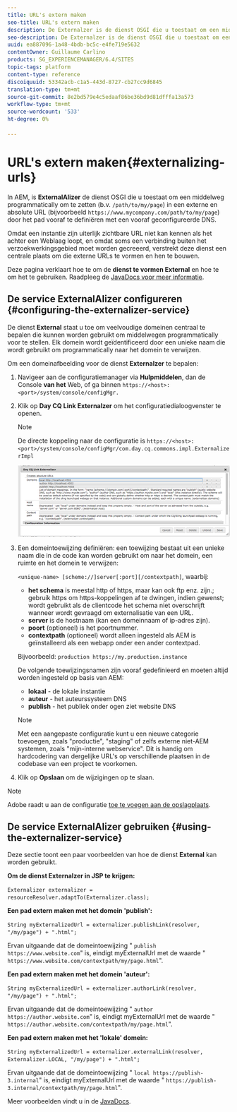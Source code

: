 ```yaml
---
title: URL's extern maken
seo-title: URL's extern maken
description: De Externalzer is de dienst OSGI die u toestaat om een middelweg in een externe en absolute URL programmatically om te zetten
seo-description: De Externalzer is de dienst OSGI die u toestaat om een middelweg in een externe en absolute URL programmatically om te zetten
uuid: ea887096-1a48-4bdb-bc5c-e4fe719e5632
contentOwner: Guillaume Carlino
products: SG_EXPERIENCEMANAGER/6.4/SITES
topic-tags: platform
content-type: reference
discoiquuid: 53342acb-c1a5-443d-8727-cb27cc9d6845
translation-type: tm+mt
source-git-commit: 8e2bd579e4c5edaaf86be36bd9d81dfffa13a573
workflow-type: tm+mt
source-wordcount: '533'
ht-degree: 0%

---
```



# URL&#39;s extern maken{#externalizing-urls}

In AEM, is **ExternalAlizer** de dienst OSGI die u toestaat om een middelweg programmatically om te zetten (b.v. `/path/to/my/page`) in een externe en absolute URL (bijvoorbeeld `https://www.mycompany.com/path/to/my/page`) door het pad vooraf te definiëren met een vooraf geconfigureerde DNS.

Omdat een instantie zijn uiterlijk zichtbare URL niet kan kennen als het achter een Weblaag loopt, en omdat soms een verbinding buiten het verzoekwerkingsgebied moet worden gecreeerd, verstrekt deze dienst een centrale plaats om die externe URLs te vormen en hen te bouwen.

Deze pagina verklaart hoe te om de **dienst te vormen External** en hoe te om het te gebruiken. Raadpleeg de [JavaDocs voor meer informatie](https://helpx.adobe.com/experience-manager/6-4/sites/developing/using/reference-materials/javadoc/com/day/cq/commons/Externalizer.html).

## De service ExternalAlizer configureren {#configuring-the-externalizer-service}

De dienst **External** staat u toe om veelvoudige domeinen centraal te bepalen die kunnen worden gebruikt om middelwegen programmatically voor te stellen. Elk domein wordt geïdentificeerd door een unieke naam die wordt gebruikt om programmatically naar het domein te verwijzen.

Om een domeinafbeelding voor de dienst **Externalzer** te bepalen:

1. Navigeer aan de configuratiemanager via **Hulpmiddelen**, dan de Console **van het** Web, of ga binnen `https://<host>:<port>/system/console/configMgr.`
1. Klik op **Day CQ Link Externalzer** om het configuratiedialoogvenster te openen.

   >[!NOTE]
   >
   >De directe koppeling naar de configuratie is `https://<host>:<port>/system/console/configMgr/com.day.cq.commons.impl.ExternalizerImpl`

   ![chlimage_1-44](assets/chlimage_1-44.png)

1. Een domeintoewijzing definiëren: een toewijzing bestaat uit een unieke naam die in de code kan worden gebruikt om naar het domein, een ruimte en het domein te verwijzen:

   `<unique-name> [scheme://]server[:port][/contextpath]`, waarbij:

   * **het schema** is meestal http of https, maar kan ook ftp enz. zijn.; gebruik https om https-koppelingen af te dwingen, indien gewenst; wordt gebruikt als de clientcode het schema niet overschrijft wanneer wordt gevraagd om externalisatie van een URL.
   * **server** is de hostnaam (kan een domeinnaam of ip-adres zijn).
   * **poort** (optioneel) is het poortnummer.
   * **contextpath** (optioneel) wordt alleen ingesteld als AEM is geïnstalleerd als een webapp onder een ander contextpad.

   Bijvoorbeeld: `production https://my.production.instance`

   De volgende toewijzingsnamen zijn vooraf gedefinieerd en moeten altijd worden ingesteld op basis van AEM:

   * **lokaal** - de lokale instantie
   * **auteur** - het auteurssysteem DNS
   * **publish** - het publiek onder ogen ziet website DNS

   >[!NOTE]
   >
   >Met een aangepaste configuratie kunt u een nieuwe categorie toevoegen, zoals &quot;productie&quot;, &quot;staging&quot; of zelfs externe niet-AEM systemen, zoals &quot;mijn-interne webservice&quot;. Dit is handig om hardcodering van dergelijke URL&#39;s op verschillende plaatsen in de codebase van een project te voorkomen.

1. Klik op **Opslaan** om de wijzigingen op te slaan.

>[!NOTE]
>
>Adobe raadt u aan de configuratie [toe te voegen aan de opslagplaats](/help/sites-deploying/configuring-osgi.md#adding-a-new-configuration-to-the-repository).

## De service ExternalAlizer gebruiken {#using-the-externalizer-service}

Deze sectie toont een paar voorbeelden van hoe de dienst **External** kan worden gebruikt.

**Om de dienst Externalzer in JSP te krijgen:**

`Externalizer externalizer = resourceResolver.adaptTo(Externalizer.class);`

**Een pad extern maken met het domein &#39;publish&#39;:**

`String myExternalizedUrl = externalizer.publishLink(resolver, "/my/page") + ".html";`

Ervan uitgaande dat de domeintoewijzing &quot; `publish https://www.website.com`&quot; is, eindigt myExternalUrl met de waarde &quot; `https://www.website.com/contextpath/my/page.html`&quot;.

**Een pad extern maken met het domein &#39;auteur&#39;:**

`String myExternalizedUrl = externalizer.authorLink(resolver, "/my/page") + ".html";`

Ervan uitgaande dat de domeintoewijzing &quot; `author https://author.website.com`&quot; is, eindigt myExternalUrl met de waarde &quot; `https://author.website.com/contextpath/my/page.html`&quot;.

**Een pad extern maken met het &#39;lokale&#39; domein:**

`String myExternalizedUrl = externalizer.externalLink(resolver, Externalizer.LOCAL, "/my/page") + ".html";`

Ervan uitgaande dat de domeintoewijzing &quot; `local https://publish-3.internal`&quot; is, eindigt myExternalUrl met de waarde &quot; `https://publish-3.internal/contextpath/my/page.html`&quot;.

Meer voorbeelden vindt u in de [JavaDocs](https://helpx.adobe.com/experience-manager/6-4/sites/developing/using/reference-materials/javadoc/com/day/cq/commons/Externalizer.html).
